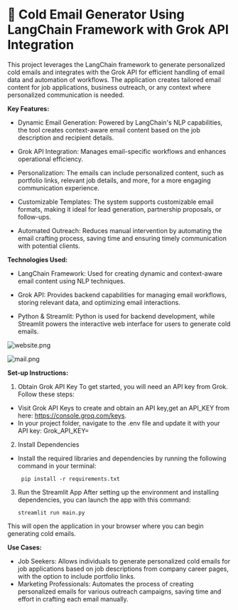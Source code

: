 ﻿# 📧 Cold Email Generator Using LangChain Framework with Grok API Integration
This project leverages the LangChain framework to generate personalized cold emails and integrates with the Grok API for efficient handling of email data and automation of workflows. The application creates tailored email content for job applications, business outreach, or any context where personalized communication is needed.

**Key Features:**
- Dynamic Email Generation: Powered by LangChain's NLP capabilities, the tool creates context-aware email content based on the job description and recipient details.

- Grok API Integration: Manages email-specific workflows and enhances operational efficiency.

- Personalization: The emails can include personalized content, such as portfolio links, relevant job details, and more, for a more engaging communication experience.

- Customizable Templates: The system supports customizable email formats, making it ideal for lead generation, partnership proposals, or follow-ups.

- Automated Outreach: Reduces manual intervention by automating the email crafting process, saving time and ensuring timely communication with potential clients.

**Technologies Used:**
- LangChain Framework: Used for creating dynamic and context-aware email content using NLP techniques.

- Grok API: Provides backend capabilities for managing email workflows, storing relevant data, and optimizing email interactions.

- Python & Streamlit: Python is used for backend development, while Streamlit powers the interactive web interface for users to generate cold emails.


![website.png](images/website.png)

![mail.png](images/mail.png)


**Set-up Instructions:**
1. Obtain Grok API Key
To get started, you will need an API key from Grok. Follow these steps:

- Visit Grok API Keys to create and obtain an API key,get an API_KEY from here: https://console.groq.com/keys.
- In your project folder, navigate to the .env file and update it with your API key:
Grok_API_KEY=<your-api-key>
2. Install Dependencies
- Install the required libraries and dependencies by running the following command in your terminal:
    ```commandline
     pip install -r requirements.txt
    ```
3. Run the Streamlit App
After setting up the environment and installing dependencies, you can launch the app with this command:
   ```commandline
   streamlit run main.py
   ```

This will open the application in your browser where you can begin generating cold emails.

**Use Cases:**
- Job Seekers: Allows individuals to generate personalized cold emails for job applications based on job descriptions from company career pages, with the option to include portfolio links.
- Marketing Professionals: Automates the process of creating personalized emails for various outreach campaigns, saving time and effort in crafting each email manually.
